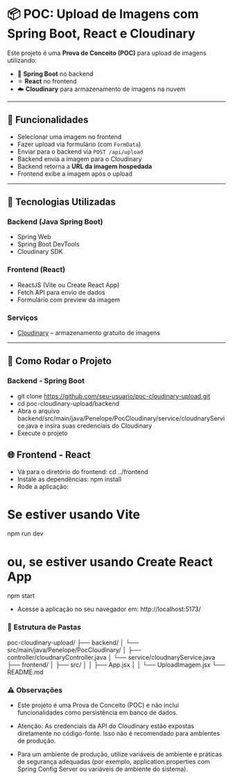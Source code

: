 # 📦 POC: Upload de Imagens com Spring Boot, React e Cloudinary

Este projeto é uma **Prova de Conceito (POC)** para upload de imagens utilizando:

- 🌱 **Spring Boot** no backend  
- ⚛️ **React** no frontend  
- ☁️ **Cloudinary** para armazenamento de imagens na nuvem  

---

## 📸 Funcionalidades

- Selecionar uma imagem no frontend  
- Fazer upload via formulário (com `FormData`)  
- Enviar para o backend via `POST /api/upload`  
- Backend envia a imagem para o Cloudinary  
- Backend retorna a **URL da imagem hospedada**  
- Frontend exibe a imagem após o upload  

---

## 🔧 Tecnologias Utilizadas

### Backend (Java Spring Boot)
- Spring Web  
- Spring Boot DevTools  
- Cloudinary SDK  

### Frontend (React)
- ReactJS (Vite ou Create React App)  
- Fetch API para envio de dados  
- Formulário com preview da imagem  

### Serviços
- [Cloudinary](https://cloudinary.com) – armazenamento gratuito de imagens  

---

## 🚀 Como Rodar o Projeto


### Backend - Spring Boot
- git clone https://github.com/seu-usuario/poc-cloudinary-upload.git
- cd poc-cloudinary-upload/backend
- Abra o arquivo backend/src/main/java/Penelope/PocCloudinary/service/cloudnaryService.java e insira suas credenciais do Cloudinary
- Execute o projeto

## 🌐 Frontend - React

- Vá para o diretório do frontend: cd ../frontend
- Instale as dependências: npm install
- Rode a aplicação:
# Se estiver usando Vite
npm run dev

# ou, se estiver usando Create React App
npm start

- Acesse a aplicação no seu navegador em: http://localhost:5173/

### 📁 Estrutura de Pastas

poc-cloudinary-upload/
├── backend/
│   └── src/main/java/Penelope/PocCloudinary/
│       ├── controller/cloudnaryController.java
│       └── service/cloudnaryService.java
├── frontend/
│   ├── src/
│   │   ├── App.jsx
│   │   └── UploadImagem.jsx
└── README.md

### ⚠️ Observações
- Este projeto é uma Prova de Conceito (POC) e não inclui funcionalidades como persistência em banco de dados.

- Atenção: As credenciais da API do Cloudinary estão expostas diretamente no código-fonte. Isso não é recomendado para ambientes de produção.

- Para um ambiente de produção, utilize variáveis de ambiente e práticas de segurança adequadas (por exemplo, application.properties com Spring Config Server ou variáveis de ambiente do sistema).
